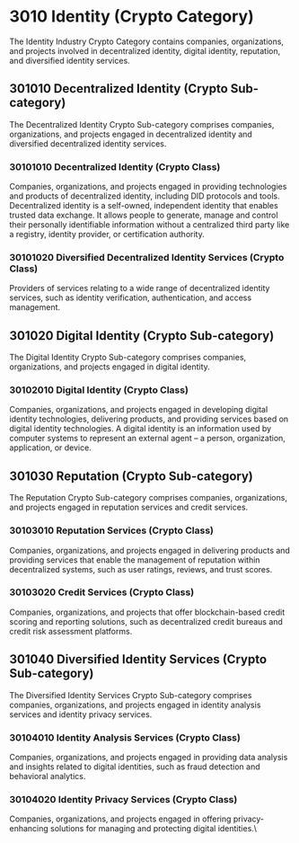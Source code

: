 # 3010 Identity (Crypto Category)

The Identity Industry Crypto Category contains companies, organizations, and projects involved in decentralized identity, digital identity, reputation, and diversified identity services.



## 301010 Decentralized Identity (Crypto Sub-category)

The Decentralized Identity Crypto Sub-category comprises companies, organizations, and projects engaged in decentralized identity and diversified decentralized identity services.

### 30101010 Decentralized Identity (Crypto Class)

Companies, organizations, and projects engaged in providing technologies and products of decentralized identity, including DID protocols and tools. Decentralized identity is a self-owned, independent identity that enables trusted data exchange.  It allows people to generate, manage and control their personally identifiable information without a centralized third party like a registry, identity provider, or certification authority.

### 30101020 Diversified Decentralized Identity Services (Crypto Class)

Providers of services relating to a wide range of decentralized identity services, such as identity verification, authentication, and access management.





## 301020 Digital Identity (Crypto Sub-category)

The Digital Identity Crypto Sub-category comprises companies, organizations, and projects engaged in digital identity.

### 30102010 Digital Identity (Crypto Class)

Companies, organizations, and projects engaged in developing digital identity technologies, delivering products, and providing services based on digital identity technologies. A digital identity is an information used by computer systems to represent an external agent – a person, organization, application, or device.





## 301030 Reputation (Crypto Sub-category)

The Reputation Crypto Sub-category comprises companies, organizations, and projects engaged in reputation services and credit services.

### 30103010 Reputation Services (Crypto Class)

Companies, organizations, and projects engaged in delivering products and providing services that enable the management of reputation within decentralized systems, such as user ratings, reviews, and trust scores.

### 30103020 Credit Services (Crypto Class)

Companies, organizations, and projects that offer blockchain-based credit scoring and reporting solutions, such as decentralized credit bureaus and credit risk assessment platforms.





## 301040 Diversified Identity Services (Crypto Sub-category)

The Diversified Identity Services Crypto Sub-category comprises companies, organizations, and projects engaged in identity analysis services and identity privacy services.

### 30104010 Identity Analysis Services (Crypto Class)

Companies, organizations, and projects engaged in providing data analysis and insights related to digital identities, such as fraud detection and behavioral analytics.

### 30104020 Identity Privacy Services (Crypto Class)

Companies, organizations, and projects engaged in offering privacy-enhancing solutions for managing and protecting digital identities.\
